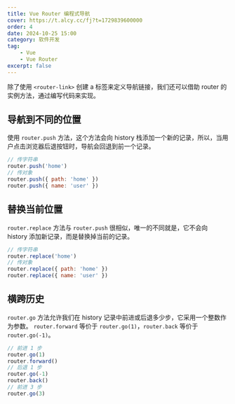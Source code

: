 ```yaml
---
title: Vue Router 编程式导航
cover: https://t.alcy.cc/fj?t=1729839600000
order: 4
date: 2024-10-25 15:00
category: 软件开发
tag: 
    - Vue
    - Vue Router
excerpt: false
---
```


除了使用 `<router-link>` 创建 a 标签来定义导航链接，我们还可以借助 router 的实例方法，通过编写代码来实现。

## 导航到不同的位置

使用 `router.push` 方法，这个方法会向 history 栈添加一个新的记录，所以，当用户点击浏览器后退按钮时，导航会回退到前一个记录。

```JavaScript
// 传字符串
router.push('home')
// 传对象
router.push({ path: 'home' })
router.push({ name: 'user' })
```

## 替换当前位置

`router.replace` 方法与 `router.push` 很相似，唯一的不同就是，它不会向 history 添加新记录，而是替换掉当前的记录。

```JavaScript
// 传字符串
router.replace('home')
// 传对象
router.replace({ path: 'home' })
router.replace({ name: 'user' })
```

## 横跨历史

`router.go` 方法允许我们在 history 记录中前进或后退多少步，它采用一个整数作为参数。
`router.forward` 等价于 `router.go(1)`，`router.back` 等价于 `router.go(-1)`。

```JavaScript
// 前进 1 步
router.go(1)
router.forward()
// 后退 1 步
router.go(-1)
router.back()
// 前进 3 步
router.go(3)
```